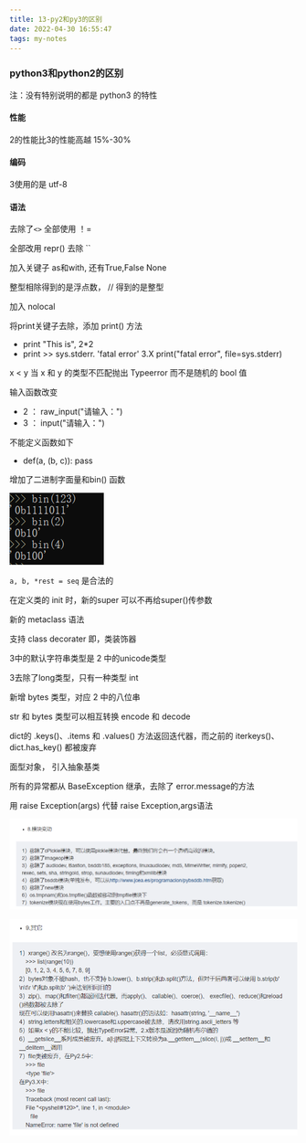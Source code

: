 ```yaml
---
title: 13-py2和py3的区别
date: 2022-04-30 16:55:47
tags: my-notes
---
```

### python3和python2的区别

注：没有特别说明的都是 python3 的特性

#### 性能

2的性能比3的性能高越 15%-30%

#### 编码

3使用的是 utf-8

#### 语法

去除了`<>` 全部使用 ！=

全部改用 repr() 去除 ``

加入关键子 as和with, 还有True,False None

整型相除得到的是浮点数， // 得到的是整型

加入 nolocal

将print关键子去除，添加 print() 方法

- print "This is", 2*2
- print >> sys.stderr. 'fatal error'     3.X    print("fatal error", file=sys.stderr)

x < y  当 x 和 y 的类型不匹配抛出 Typeerror 而不是随机的 bool 值

输入函数改变

- 2  ： raw_input("请输入：")
- 3  ： input("请输入：")

不能定义函数如下

- def(a, (b, c)): pass

增加了二进制字面量和bin() 函数

![1538055607272](/assets/1538055607272.png)

`a, b, *rest = seq` 是合法的

在定义类的 init 时，新的super 可以不再给super()传参数

新的 metaclass 语法

支持 class decorater  即，类装饰器

3中的默认字符串类型是 2 中的unicode类型

3去除了long类型，只有一种类型 int

新增 bytes 类型，对应 2 中的八位串

str 和 bytes 类型可以相互转换 encode 和 decode

dict的 .keys()、.items 和 .values() 方法返回迭代器，而之前的 iterkeys()、dict.has_key() 都被废弃

面型对象， 引入抽象基类

所有的异常都从 BaseException 继承，去除了 error.message的方法

用 raise Exception(args) 代替 raise Exception,args语法

![1538056461981](/assets/1538056461981.png)

![1538056475207](/assets/1538056475207.png)